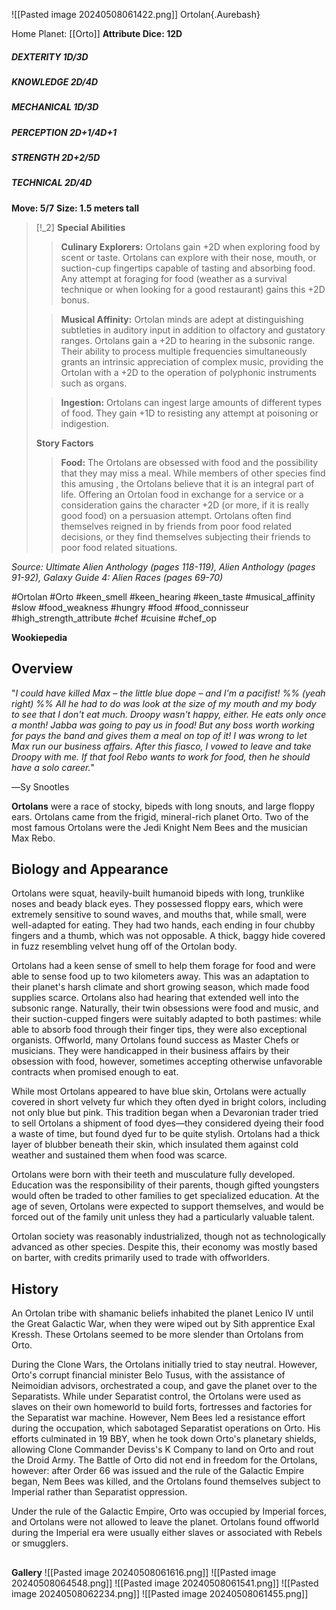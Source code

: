 ![[Pasted image 20240508061422.png]]
Ortolan{.Aurebash} 


Home Planet: [[Orto]]
**Attribute Dice: 12D**
##### DEXTERITY 1D/3D
##### KNOWLEDGE 2D/4D
##### MECHANICAL 1D/3D
##### PERCEPTION 2D+1/4D+1
##### STRENGTH 2D+2/5D
##### TECHNICAL 2D/4D
**Move: 5/7**
**Size: 1.5 meters tall**

> [!_2] 
> **Special Abilities**
> > **Culinary Explorers:** Ortolans gain +2D when exploring food by scent or taste. Ortolans can explore with their nose, mouth, or suction-cup fingertips  capable of tasting and absorbing food.  Any attempt at foraging for food (weather as a survival technique or when looking for a good restaurant) gains this +2D bonus.
> 
> > **Musical Affinity:** Ortolan minds are adept at distinguishing subtleties in auditory input in addition to olfactory and gustatory ranges. Ortolans gain a +2D to hearing in the subsonic range. Their ability to process multiple frequencies simultaneously grants an intrinsic appreciation of complex music, providing the Ortolan with a +2D to the operation of polyphonic instruments such as organs.
> 
> > **Ingestion:** Ortolans can ingest large amounts of different types of food. They gain +1D to resisting any attempt at poisoning or indigestion. 
> 
> **Story Factors**
> > **Food:** The Ortolans are obsessed with food and the possibility that they may miss a meal. While members of other species find this amusing , the Ortolans believe that it is an integral part of life. Offering an Ortolan food in exchange for a service or a consideration gains the character +2D (or more, if it is really good food) on a persuasion attempt. Ortolans often find themselves reigned in by friends from poor food related decisions, or they find themselves subjecting their friends to poor food related situations.
> 

*Source: Ultimate Alien Anthology (pages 118-119), Alien Anthology (pages 91-92), Galaxy Guide 4: Alien Races (pages 69-70)*


#Ortolan #Orto #keen_smell #keen_hearing #keen_taste #musical_affinity #slow #food_weakness #hungry #food #food_connisseur
#high_strength_attribute 
#chef #cuisine #chef_op 

**Wookiepedia**

## Overview

"_I could have killed Max – the little blue dope – and I'm a pacifist!  %% (yeah right) %% All he had to do was look at the size of my mouth and my body to see that I don't eat much. Droopy wasn't happy, either. He eats only once a month! Jabba was going to pay us in food! But any boss worth working for pays the band and gives them a meal on top of it! I was wrong to let Max run our business affairs. After this fiasco, I vowed to leave and take Droopy with me. If that fool Rebo wants to work for food, then he should have a solo career._"

―Sy Snootles

**Ortolans** were a race of stocky, bipeds with long snouts, and large floppy ears. Ortolans came from the frigid, mineral-rich planet Orto. Two of the most famous Ortolans were the Jedi Knight Nem Bees and the musician Max Rebo.

## Biology and Appearance

Ortolans were squat, heavily-built humanoid bipeds with long, trunklike noses and beady black eyes. They possessed floppy ears, which were extremely sensitive to sound waves, and mouths that, while small, were well-adapted for eating. They had two hands, each ending in four chubby fingers and a thumb, which was not opposable. A thick, baggy hide covered in fuzz resembling velvet hung off of the Ortolan body.

Ortolans had a keen sense of smell to help them forage for food and were able to sense food up to two kilometers away. This was an adaptation to their planet's harsh climate and short growing season, which made food supplies scarce. Ortolans also had hearing that extended well into the subsonic range. Naturally, their twin obsessions were food and music, and their suction-cupped fingers were suitably adapted to both pastimes: while able to absorb food through their finger tips, they were also exceptional organists. Offworld, many Ortolans found success as Master Chefs or musicians. They were handicapped in their business affairs by their obsession with food, however, sometimes accepting otherwise unfavorable contracts when promised enough to eat.

While most Ortolans appeared to have blue skin, Ortolans were actually covered in short velvety fur which they often dyed in bright colors, including not only blue but pink. This tradition began when a Devaronian trader tried to sell Ortolans a shipment of food dyes—they considered dyeing their food a waste of time, but found dyed fur to be quite stylish. Ortolans had a thick layer of blubber beneath their skin, which insulated them against cold weather and sustained them when food was scarce.

Ortolans were born with their teeth and musculature fully developed. Education was the responsibility of their parents, though gifted youngsters would often be traded to other families to get specialized education. At the age of seven, Ortolans were expected to support themselves, and would be forced out of the family unit unless they had a particularly valuable talent.

Ortolan society was reasonably industrialized, though not as technologically advanced as other species. Despite this, their economy was mostly based on barter, with credits primarily used to trade with offworlders.

## History
An Ortolan tribe with shamanic beliefs inhabited the planet Lenico IV until the Great Galactic War, when they were wiped out by Sith apprentice Exal Kressh. These Ortolans seemed to be more slender than Ortolans from Orto.

During the Clone Wars, the Ortolans initially tried to stay neutral. However, Orto's corrupt financial minister Belo Tusus, with the assistance of Neimoidian advisors, orchestrated a coup, and gave the planet over to the Separatists. While under Separatist control, the Ortolans were used as slaves on their own homeworld to build forts, fortresses and factories for the Separatist war machine. However, Nem Bees led a resistance effort during the occupation, which sabotaged Separatist operations on Orto. His efforts culminated in 19 BBY, when he took down Orto's planetary shields, allowing Clone Commander Deviss's K Company to land on Orto and rout the Droid Army. The Battle of Orto did not end in freedom for the Ortolans, however: after Order 66 was issued and the rule of the Galactic Empire began, Nem Bees was killed, and the Ortolans found themselves subject to Imperial rather than Separatist oppression.

Under the rule of the Galactic Empire, Orto was occupied by Imperial forces, and Ortolans were not allowed to leave the planet. Ortolans found offworld during the Imperial era were usually either slaves or associated with Rebels or smugglers.

##
**Gallery**
![[Pasted image 20240508061616.png]]  ![[Pasted image 20240508064548.png]]
  ![[Pasted image 20240508061541.png]] ![[Pasted image 20240508062234.png]] 
![[Pasted image 20240508061455.png]]